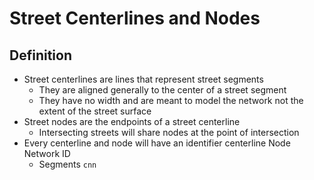 # Street Centerlines and Nodes

## Definition
* Street centerlines are lines that represent street segments
  * They are aligned generally to the center of a street segment
  * They have no width and are meant to model the network not the extent of the street surface
* Street nodes are the endpoints of a street centerline
  * Intersecting streets will share nodes at the point of intersection
* Every centerline and node will have an identifier centerline Node Network ID 
  * Segments `cnn`

